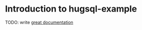 # Introduction to hugsql-example

TODO: write [great documentation](http://jacobian.org/writing/what-to-write/)
